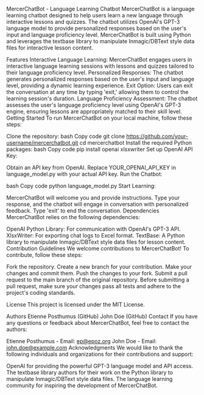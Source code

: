 MercerChatBot - Language Learning Chatbot
MercerChatBot is a language learning chatbot designed to help users learn a new language through interactive lessons and quizzes. The chatbot utilizes OpenAI's GPT-3 language model to provide personalized responses based on the user's input and language proficiency level. MercerChatBot is built using Python and leverages the textbase library to manipulate Inmagic/DBText style data files for interactive lesson content.



Features
Interactive Language Learning: MercerChatBot engages users in interactive language learning sessions with lessons and quizzes tailored to their language proficiency level.
Personalized Responses: The chatbot generates personalized responses based on the user's input and language level, providing a dynamic learning experience.
Exit Option: Users can exit the conversation at any time by typing 'exit,' allowing them to control the learning session's duration.
Language Proficiency Assessment: The chatbot assesses the user's language proficiency level using OpenAI's GPT-3 engine, ensuring lessons are appropriately matched to their skill level.
Getting Started
To run MercerChatBot on your local machine, follow these steps:

Clone the repository:
bash
Copy code
git clone https://github.com/your-username/mercerchatbot.git
cd mercerchatbot
Install the required Python packages:
bash
Copy code
pip install openai xlsxwriter
Set up OpenAI API Key:

Obtain an API key from OpenAI.
Replace YOUR_OPENAI_API_KEY in language_model.py with your actual API key.
Run the Chatbot:

bash
Copy code
python language_model.py
Start Learning:

MercerChatBot will welcome you and provide instructions.
Type your response, and the chatbot will engage in conversation with personalized feedback.
Type 'exit' to end the conversation.
Dependencies
MercerChatBot relies on the following dependencies:

OpenAI Python Library: For communication with OpenAI's GPT-3 API.
XlsxWriter: For exporting chat logs to Excel format.
TextBase: A Python library to manipulate Inmagic/DBText style data files for lesson content.
Contribution Guidelines
We welcome contributions to MercerChatBot! To contribute, follow these steps:

Fork the repository.
Create a new branch for your contribution.
Make your changes and commit them.
Push the changes to your fork.
Submit a pull request to the main branch of the original repository.
Before submitting a pull request, make sure your changes pass all tests and adhere to the project's coding standards.

License
This project is licensed under the MIT License.

Authors
Etienne Posthumus (GitHub)
John Doe (GitHub)
Contact
If you have any questions or feedback about MercerChatBot, feel free to contact the authors:

Etienne Posthumus - Email: ep@epoz.org
John Doe - Email: john.doe@example.com
Acknowledgments
We would like to thank the following individuals and organizations for their contributions and support:

OpenAI for providing the powerful GPT-3 language model and API access.
The textbase library authors for their work on the Python library to manipulate Inmagic/DBText style data files.
The language learning community for inspiring the development of MercerChatBot.